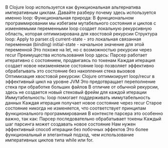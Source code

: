 В Clojure loop используется как функциональная альтернатива императивным циклам. Давайте разберу почему здесь используется именно loop:
Функциональная природа:
В функциональном программировании мы избегаем мутабельного состояния и циклов с изменяемыми переменными
loop создает локальную рекурсивную область, которая оптимизирована для хвостовой рекурсии
Структура loop:
Apply to parser.clj
current-state - это локальная связанная переменная (binding)
initial-state - начальное значение для этой переменной
Это похоже на let, но с возможностью рекурсии через recur
Преимущества использования loop здесь:
Парсер работает итеративно с состоянием, продвигаясь по токенам
Каждая итерация создает новое неизменяемое состояние
loop позволяет эффективно обрабатывать это состояние без накопления стека вызовов
Оптимизация хвостовой рекурсии:
Clojure оптимизирует loop/recur в эффективный цикл на уровне JVM
Это предотвращает переполнение стека при обработке больших файлов
В отличие от обычной рекурсии, здесь не создается новый стековый фрейм для каждой итерации
Иммутабельность:
loop помогает поддерживать иммутабельность данных
Каждая итерация получает новое состояние через recur
Старое состояние никогда не изменяется, что соответствует принципам функционального программирования
В контексте парсера это особенно важно, так как:
Парсер последовательно обрабатывает токены
Каждый шаг парсинга может создавать новое состояние
Нам нужен эффективный способ итерации без побочных эффектов
Это более функциональный и элегантный подход, чем использование императивных циклов типа while или for.